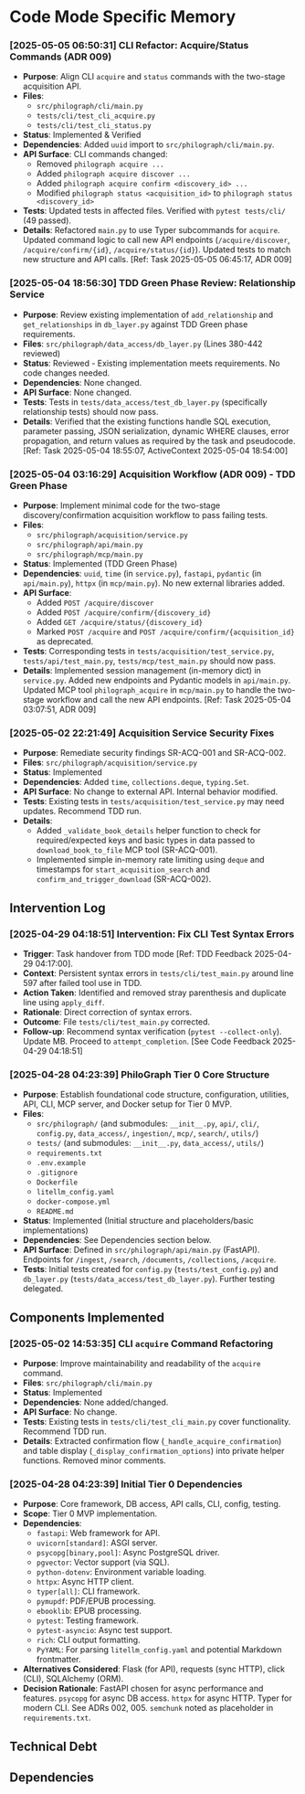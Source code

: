 # Code Mode Specific Memory
<!-- Entries below should be added reverse chronologically (newest first) -->

### [2025-05-05 06:50:31] CLI Refactor: Acquire/Status Commands (ADR 009)
- **Purpose**: Align CLI `acquire` and `status` commands with the two-stage acquisition API.
- **Files**:
    - `src/philograph/cli/main.py`
    - `tests/cli/test_cli_acquire.py`
    - `tests/cli/test_cli_status.py`
- **Status**: Implemented & Verified
- **Dependencies**: Added `uuid` import to `src/philograph/cli/main.py`.
- **API Surface**: CLI commands changed:
    - Removed `philograph acquire ...`
    - Added `philograph acquire discover ...`
    - Added `philograph acquire confirm <discovery_id> ...`
    - Modified `philograph status <acquisition_id>` to `philograph status <discovery_id>`
- **Tests**: Updated tests in affected files. Verified with `pytest tests/cli/` (49 passed).
- **Details**: Refactored `main.py` to use Typer subcommands for `acquire`. Updated command logic to call new API endpoints (`/acquire/discover`, `/acquire/confirm/{id}`, `/acquire/status/{id}`). Updated tests to match new structure and API calls. [Ref: Task 2025-05-05 06:45:17, ADR 009]
### [2025-05-04 18:56:30] TDD Green Phase Review: Relationship Service
- **Purpose**: Review existing implementation of `add_relationship` and `get_relationships` in `db_layer.py` against TDD Green phase requirements.
- **Files**: `src/philograph/data_access/db_layer.py` (Lines 380-442 reviewed)
- **Status**: Reviewed - Existing implementation meets requirements. No code changes needed.
- **Dependencies**: None changed.
- **API Surface**: None changed.
- **Tests**: Tests in `tests/data_access/test_db_layer.py` (specifically relationship tests) should now pass.
- **Details**: Verified that the existing functions handle SQL execution, parameter passing, JSON serialization, dynamic WHERE clauses, error propagation, and return values as required by the task and pseudocode. [Ref: Task 2025-05-04 18:55:07, ActiveContext 2025-05-04 18:54:00]
### [2025-05-04 03:16:29] Acquisition Workflow (ADR 009) - TDD Green Phase
- **Purpose**: Implement minimal code for the two-stage discovery/confirmation acquisition workflow to pass failing tests.
- **Files**:
    - `src/philograph/acquisition/service.py`
    - `src/philograph/api/main.py`
    - `src/philograph/mcp/main.py`
- **Status**: Implemented (TDD Green Phase)
- **Dependencies**: `uuid`, `time` (in `service.py`), `fastapi`, `pydantic` (in `api/main.py`), `httpx` (in `mcp/main.py`). No new external libraries added.
- **API Surface**:
    - Added `POST /acquire/discover`
    - Added `POST /acquire/confirm/{discovery_id}`
    - Added `GET /acquire/status/{discovery_id}`
    - Marked `POST /acquire` and `POST /acquire/confirm/{acquisition_id}` as deprecated.
- **Tests**: Corresponding tests in `tests/acquisition/test_service.py`, `tests/api/test_main.py`, `tests/mcp/test_main.py` should now pass.
- **Details**: Implemented session management (in-memory dict) in `service.py`. Added new endpoints and Pydantic models in `api/main.py`. Updated MCP tool `philograph_acquire` in `mcp/main.py` to handle the two-stage workflow and call the new API endpoints. [Ref: Task 2025-05-04 03:07:51, ADR 009]
### [2025-05-02 22:21:49] Acquisition Service Security Fixes
- **Purpose**: Remediate security findings SR-ACQ-001 and SR-ACQ-002.
- **Files**: `src/philograph/acquisition/service.py`
- **Status**: Implemented
- **Dependencies**: Added `time`, `collections.deque`, `typing.Set`.
- **API Surface**: No change to external API. Internal behavior modified.
- **Tests**: Existing tests in `tests/acquisition/test_service.py` may need updates. Recommend TDD run.
- **Details**:
    - Added `_validate_book_details` helper function to check for required/expected keys and basic types in data passed to `download_book_to_file` MCP tool (SR-ACQ-001).
    - Implemented simple in-memory rate limiting using `deque` and timestamps for `start_acquisition_search` and `confirm_and_trigger_download` (SR-ACQ-002).
<!-- No interventions logged during this implementation phase. -->
## Intervention Log
<!-- Append intervention details using the format below -->
### [2025-04-29 04:18:51] Intervention: Fix CLI Test Syntax Errors
- **Trigger**: Task handover from TDD mode [Ref: TDD Feedback 2025-04-29 04:17:00].
- **Context**: Persistent syntax errors in `tests/cli/test_main.py` around line 597 after failed tool use in TDD.
- **Action Taken**: Identified and removed stray parenthesis and duplicate line using `apply_diff`.
- **Rationale**: Direct correction of syntax errors.
- **Outcome**: File `tests/cli/test_main.py` corrected.
- **Follow-up**: Recommend syntax verification (`pytest --collect-only`). Update MB. Proceed to `attempt_completion`. [See Code Feedback 2025-04-29 04:18:51]
### [2025-04-28 04:23:39] PhiloGraph Tier 0 Core Structure
- **Purpose**: Establish foundational code structure, configuration, utilities, API, CLI, MCP server, and Docker setup for Tier 0 MVP.
- **Files**:
    - `src/philograph/` (and submodules: `__init__.py`, `api/`, `cli/`, `config.py`, `data_access/`, `ingestion/`, `mcp/`, `search/`, `utils/`)
    - `tests/` (and submodules: `__init__.py`, `data_access/`, `utils/`)
    - `requirements.txt`
    - `.env.example`
    - `.gitignore`
    - `Dockerfile`
    - `litellm_config.yaml`
    - `docker-compose.yml`
    - `README.md`
- **Status**: Implemented (Initial structure and placeholders/basic implementations)
- **Dependencies**: See Dependencies section below.
- **API Surface**: Defined in `src/philograph/api/main.py` (FastAPI). Endpoints for `/ingest`, `/search`, `/documents`, `/collections`, `/acquire`.
- **Tests**: Initial tests created for `config.py` (`tests/test_config.py`) and `db_layer.py` (`tests/data_access/test_db_layer.py`). Further testing delegated.

## Components Implemented
### [2025-05-02 14:53:35] CLI `acquire` Command Refactoring
- **Purpose**: Improve maintainability and readability of the `acquire` command.
- **Files**: `src/philograph/cli/main.py`
- **Status**: Implemented
- **Dependencies**: None added/changed.
- **API Surface**: No change.
- **Tests**: Existing tests in `tests/cli/test_cli_main.py` cover functionality. Recommend TDD run.
- **Details**: Extracted confirmation flow (`_handle_acquire_confirmation`) and table display (`_display_confirmation_options`) into private helper functions. Removed minor comments.
### [2025-04-28 04:23:39] Initial Tier 0 Dependencies
- **Purpose**: Core framework, DB access, API calls, CLI, config, testing.
- **Scope**: Tier 0 MVP implementation.
- **Dependencies**:
    - `fastapi`: Web framework for API.
    - `uvicorn[standard]`: ASGI server.
    - `psycopg[binary,pool]`: Async PostgreSQL driver.
    - `pgvector`: Vector support (via SQL).
    - `python-dotenv`: Environment variable loading.
    - `httpx`: Async HTTP client.
    - `typer[all]`: CLI framework.
    - `pymupdf`: PDF/EPUB processing.
    - `ebooklib`: EPUB processing.
    - `pytest`: Testing framework.
    - `pytest-asyncio`: Async test support.
    - `rich`: CLI output formatting.
    - `PyYAML`: For parsing `litellm_config.yaml` and potential Markdown frontmatter.
- **Alternatives Considered**: Flask (for API), requests (sync HTTP), click (CLI), SQLAlchemy (ORM).
- **Decision Rationale**: FastAPI chosen for async performance and features. `psycopg` for async DB access. `httpx` for async HTTP. Typer for modern CLI. See ADRs 002, 005. `semchunk` noted as placeholder in `requirements.txt`.
<!-- Track components implemented and their status -->

## Technical Debt
<!-- Track identified technical debt items -->

## Dependencies
<!-- Track key external dependencies -->